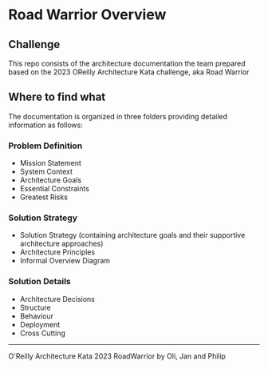 # Road Warrior Overview

## Challenge

This repo consists of the architecture documentation the team prepared based on the 2023 OReilly Architecture Kata challenge, aka Road Warrior

## Where to find what

The documentation is organized in three folders providing detailed information as follows:

### Problem Definition

- Mission Statement
- System Context
- Architecture Goals
- Essential Constraints
- Greatest Risks

### Solution Strategy

- Solution Strategy (containing architecture goals and their supportive architecture approaches)
- Architecture Principles
- Informal Overview Diagram

### Solution Details

- Architecture Decisions
- Structure
- Behaviour
- Deployment
- Cross Cutting

---


O'Reilly Architecture Kata 2023 RoadWarrior by Oli, Jan and Philip

